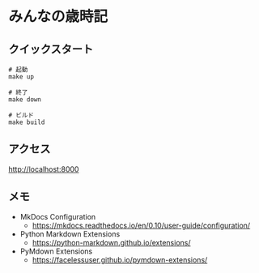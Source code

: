 # みんなの歳時記

## クイックスタート

```shell
# 起動
make up

# 終了
make down

# ビルド
make build
```

## アクセス

<http://localhost:8000>

## メモ

- MkDocs Configuration
  - <https://mkdocs.readthedocs.io/en/0.10/user-guide/configuration/>
- Python Markdown Extensions
  - <https://python-markdown.github.io/extensions/>
- PyMdown Extensions
  - <https://facelessuser.github.io/pymdown-extensions/>
